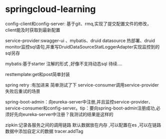 # springcloud-learning


config-client和config-server: 基于git、rmq,实现了提交配置文件的修改， client能及时获取到最新配置


service-provider:swagger-ui 、mybatis、druid datasource 热部署、druid monitor监控sql语句,并重写DruidDataSourceStatLoggerAdapter实现监控到的sql另存

mybatis:基于starter 注解的形式 ,好像不支持动态sql 待续....

resttemplate:get和post简单封装

spring retry :有加进来 简单测试了下 service-consumer调用service-provider失败后重试的场景

spring-boot-admin：向eureka-server中注册,并且监控service-provider、service-consumer和config-server。tip：要向spring-boot-admin注册成功,必须好先向eureka-server中注册？我测试的结果是这样的

zipkin:记录各服务之间的调用链路 默认数据放在内存 ,可以配置在es  ,可以在链路数据中添加自定义的数据 tracer.addTag